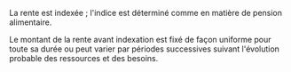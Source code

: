   
 La rente est indexée ; l'indice est déterminé comme en matière de pension alimentaire.  

  
 Le montant de la rente avant indexation est fixé de façon uniforme pour toute sa durée ou peut varier par périodes successives suivant l'évolution probable des ressources et des besoins.  
